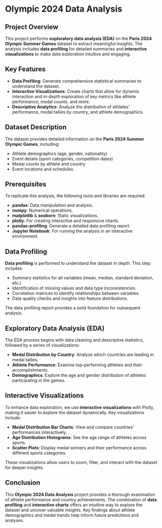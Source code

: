 
# Olympic 2024 Data Analysis

## Project Overview

This project performs **exploratory data analysis (EDA)** on the **Paris 2024 Olympic Summer Games** dataset to extract meaningful insights. The analysis includes **data profiling** for detailed summaries and **interactive visualizations** to make data exploration intuitive and engaging.

## Key Features

- **Data Profiling**: Generate comprehensive statistical summaries to understand the dataset.
- **Interactive Visualizations**: Create charts that allow for dynamic interaction and in-depth exploration of key metrics like athlete performance, medal counts, and more.
- **Descriptive Analytics**: Analyze the distribution of athletes' performance, medal tallies by country, and athlete demographics.

## Dataset Description

The dataset provides detailed information on the **Paris 2024 Summer Olympic Games**, including:

- Athlete demographics (age, gender, nationality)
- Event details (sport categories, competition dates)
- Medal counts by athlete and country
- Event locations and schedules

## Prerequisites

To replicate this analysis, the following tools and libraries are required:

- **pandas**: Data manipulation and analysis.
- **numpy**: Numerical operations.
- **matplotlib** & **seaborn**: Static visualizations.
- **plotly**: For creating interactive and responsive charts.
- **pandas-profiling**: Generate a detailed data profiling report.
- **Jupyter Notebook**: For running the analysis in an interactive environment.

 

## Data Profiling

**Data profiling** is performed to understand the dataset in depth. This step includes:

- Summary statistics for all variables (mean, median, standard deviation, etc.)
- Identification of missing values and data type inconsistencies.
- Correlation matrices to identify relationships between variables.
- Data quality checks and insights into feature distributions.

The data profiling report provides a solid foundation for subsequent analysis.

## Exploratory Data Analysis (EDA)

The EDA process begins with data cleaning and descriptive statistics, followed by a series of visualizations:

- **Medal Distribution by Country**: Analyze which countries are leading in medal tallies.
- **Athlete Performance**: Examine top-performing athletes and their accomplishments.
- **Demographics**: Explore the age and gender distribution of athletes participating in the games.

## Interactive Visualizations

To enhance data exploration, we use **interactive visualizations** with Plotly, making it easier to explore the dataset dynamically. Key visualizations include:

- **Medal Distribution Bar Charts**: View and compare countries' performances interactively.
- **Age Distribution Histograms**: See the age range of athletes across sports.
- **Scatter Plots**: Display medal winners and their performance across different sports categories.

These visualizations allow users to zoom, filter, and interact with the dataset for deeper insights.

## Conclusion

This **Olympic 2024 Data Analysis** project provides a thorough examination of athlete performance and country achievements. The combination of **data profiling** and **interactive charts** offers an intuitive way to explore the dataset and uncover valuable insights. Key findings about athlete demographics and medal trends help inform future predictions and analyses.

